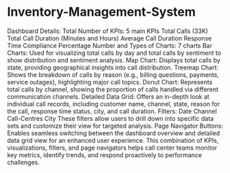 # Inventory-Management-System

Dashboard Details:
Total Number of KPIs: 5 main KPIs
Total Calls (33K)
Total Call Duration (Minutes and Hours)
Average Call Duration
Response Time Compliance Percentage
Number and Types of Charts: 7 charts
Bar Charts: Used for visualizing total calls by day and total calls by sentiment to show distribution and sentiment analysis.
Map Chart: Displays total calls by state, providing geographical insights into call distribution.
Treemap Chart: Shows the breakdown of calls by reason (e.g., billing questions, payments, service outages), highlighting major call topics.
Donut Chart: Represents total calls by channel, showing the proportion of calls handled via different communication channels.
Detailed Data Grid: Offers an in-depth look at individual call records, including customer name, channel, state, reason for the call, response time status, city, and call duration.
Filters:
Date
Channel
Call-Centres City These filters allow users to drill down into specific data sets and customize their view for targeted analysis.
Page Navigator Buttons: Enables seamless switching between the dashboard overview and detailed data grid view for an enhanced user experience.
This combination of KPIs, visualizations, filters, and page navigators helps call center teams monitor key metrics, identify trends, and respond proactively to performance challenges.
